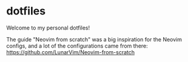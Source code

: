 # dotfiles
Welcome to my personal dotfiles!

The guide "Neovim from scratch" was a big inspiration for the Neovim configs, and a lot of the configurations came from there: https://github.com/LunarVim/Neovim-from-scratch
